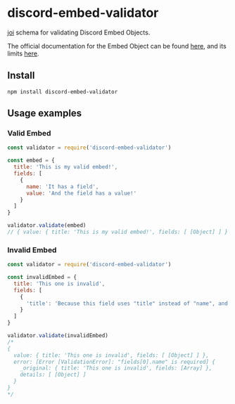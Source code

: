 # discord-embed-validator

[joi](https://github.com/sideway/joi) schema for validating Discord Embed Objects.

The official documentation for the Embed Object can be found [here](https://discord.com/developers/docs/resources/channel#embed-object), and its limits [here](https://discord.com/developers/docs/resources/channel#embed-limits).

## Install

```
npm install discord-embed-validator
```

## Usage examples

### Valid Embed

```js
const validator = require('discord-embed-validator')

const embed = {
  title: 'This is my valid embed!',
  fields: [
    {
      name: 'It has a field',
      value: 'And the field has a value!'
    }
  ]
}

validator.validate(embed)
// { value: { title: 'This is my valid embed!', fields: [ [Object] ] } }
```

### Invalid Embed

```js
const validator = require('discord-embed-validator')

const invalidEmbed = {
  title: 'This one is invalid',
  fields: [
    {
      'title': 'Because this field uses "title" instead of "name", and is missing its value!'
    }
  ]
}

validator.validate(invalidEmbed)
/*
{
  value: { title: 'This one is invalid', fields: [ [Object] ] },
  error: [Error [ValidationError]: "fields[0].name" is required] {
    _original: { title: 'This one is invalid', fields: [Array] },
    details: [ [Object] ]
  }
}
*/
```
